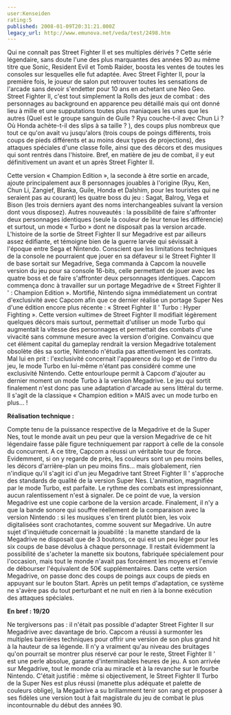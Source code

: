```yaml
---
user:Kenseiden
rating:5
published: 2008-01-09T20:31:21.000Z
legacy_url: http://www.emunova.net/veda/test/2498.htm
---
```

Qui ne connaît pas Street Fighter II et ses multiples dérivés ? Cette série légendaire, sans doute l'une des plus marquantes des années 90 au même titre que Sonic, Resident Evil et Tomb Raider, boosta les ventes de toutes les consoles sur lesquelles elle fut adaptée. Avec Street Fighter II, pour la première fois, le joueur de salon put retrouver toutes les sensations de l'arcade sans devoir s'endetter pour 10 ans en achetant une Neo Geo. Street Fighter II, c'est tout simplement la Rolls des jeux de combat : des personnages au background en apparence peu détaillé mais qui ont donné lieu à mille et une supputations toutes plus maniaques les unes que les autres (Quel est le groupe sanguin de Guile ? Ryu couche-t-il avec Chun Li ? Où Honda achète-t-il des slips à sa taille ? ), des coups plus nombreux que tout ce qu'on avait vu jusqu'alors (trois coups de poings différents, trois coups de pieds différents et au moins deux types de projections), des attaques spéciales d'une classe folle, ainsi que des décors et des musiques qui sont rentrés dans l'histoire. Bref, en matière de jeu de combat, il y eut définitivement un avant et un après Street Fighter II.  

  

Cette version « Champion Edition », la seconde à être sortie en arcade, ajoute principalement aux 8 personnages jouables à l'origine (Ryu, Ken, Chun Li, Zangief, Blanka, Guile, Honda et Dalshim, pour les touristes qui ne seraient pas au courant) les quatre boss du jeu : Sagat, Balrog, Vega et Bison (les trois derniers ayant des noms interchangeables suivant la version dont vous disposez). Autres nouveautés : la possibilité de faire s'affronter deux personnages identiques (seule la couleur de leur tenue les différencie) et surtout, un mode « Turbo » dont ne disposait pas la version arcade. L'histoire de la sortie de Street Fighter II sur Megadrive est par ailleurs assez édifiante, et témoigne bien de la guerre larvée qui sévissait à l'époque entre Sega et Nintendo. Conscient que les limitations techniques de la console ne pourraient que jouer en sa défaveur si le Street Fighter II de base sortait sur Megadrive, Sega commanda à Capcom la nouvelle version du jeu pour sa console 16-bits, celle permettant de jouer avec les quatre boss et de faire s'affronter deux personnages identiques. Capcom commença donc à travailler sur un portage Megadrive de « Street Fighter II ' : Champion Edition ». Mortifié, Nintendo signa immédiatement un contrat d'exclusivité avec Capcom afin que ce dernier réalise un portage Super Nes d'une édition encore plus récente : « Street Fighter II ' Turbo : Hyper Fighting ». Cette version «ultime» de Street Fighter II modifiait légèrement quelques décors mais surtout, permettait d'utiliser un mode Turbo qui augmentait la vitesse des personnages et permettait des combats d'une vivacité sans commune mesure avec la version d'origine. Convaincu que cet élément capital du gameplay rendrait la version Megadrive totalement obsolète dès sa sortie, Nintendo n'étudia pas attentivement les contrats. Mal lui en prit : l'exclusivité concernait l'apparence du logo et de l'intro du jeu, le mode Turbo en lui-même n'étant pas considéré comme une exclusivité Nintendo. Cette entourloupe permit à Capcom d'ajouter au dernier moment un mode Turbo à la version Megadrive. Le jeu qui sortit finalement n'est donc pas une adaptation d'arcade au sens littéral du terme. Il s'agit de la classique « Champion edition » MAIS avec un mode turbo en plus... !  

  

**Réalisation technique :**   

Compte tenu de la puissance respective de la Megadrive et de la Super Nes, tout le monde avait un peu peur que la version Megadrive de ce hit légendaire fasse pâle figure techniquement par rapport à celle de la console du concurrent. A ce titre, Capcom a réussi un véritable tour de force. Evidemment, si on y regarde de près, les couleurs sont un peu moins belles, les décors d'arrière-plan un peu moins fins... mais globalement, rien n'indique qu'il s'agit ici d'un jeu Megadrive tant Street Fighter II ' s'approche des standards de qualité de la version Super Nes. L'animation, magnifiée par le mode Turbo, est parfaite. Le rythme des combats est impressionnant, aucun ralentissement n'est à signaler. De ce point de vue, la version Megadrive est une copie carbone de la version arcade. Finalement, il n'y a que la bande sonore qui souffre réellement de la comparaison avec la version Nintendo : si les musiques s'en tirent plutôt bien, les voix digitalisées sont crachotantes, comme souvent sur Megadrive. Un autre sujet d'inquiétude concernait la jouabilité : la manette standard de la Megadrive ne disposait que de 3 boutons, ce qui est un peu léger pour les six coups de base dévolus à chaque personnage. Il restait évidemment la possibilité de s'acheter la manette six boutons, fabriquée spécialement pour l'occasion, mais tout le monde n'avait pas forcément les moyens et l'envie de débourser l'équivalent de 50€ supplémentaires. Dans cette version Megadrive, on passe donc des coups de poings aux coups de pieds en appuyant sur le bouton Start. Après un petit temps d'adaptation, ce système ne s'avère pas du tout perturbant et ne nuit en rien à la bonne exécution des attaques spéciales.  

  

**En bref : 19/20**   

Ne tergiversons pas : il n'était pas possible d'adapter Street Fighter II sur Megadrive avec davantage de brio. Capcom a réussi à surmonter les multiples barrières techniques pour offrir une version de son plus grand hit à la hauteur de sa légende. Il n'y a vraiment qu'au niveau des bruitages qu'on pourrait se montrer plus réservé car pour le reste, Street Fighter II ' est une perle absolue, garante d'interminables heures de jeu. A son arrivée sur Megadrive, tout le monde cria au miracle et à la revanche sur le fourbe Nintendo. C'était justifié : même si objectivement, le Street Fighter II Turbo de la Super Nes est plus réussi (manette plus adéquate et palette de couleurs oblige), la Megadrive a su brillamment tenir son rang et proposer à ses fidèles une version tout à fait magistrale du jeu de combat le plus incontournable du début des années 90\.